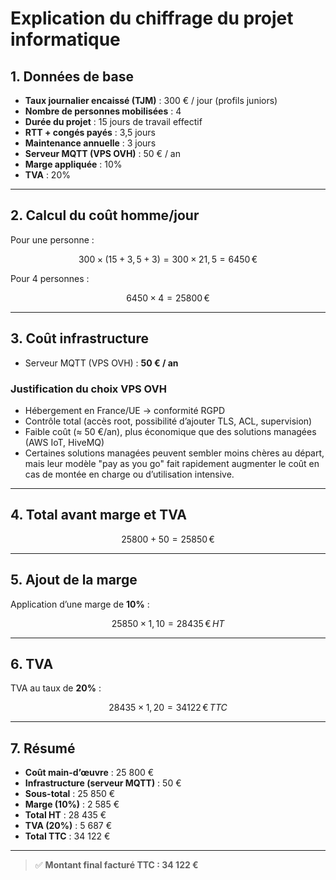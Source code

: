 # Explication du chiffrage du projet informatique

## 1. Données de base
- **Taux journalier encaissé (TJM)** : 300 € / jour (profils juniors)
- **Nombre de personnes mobilisées** : 4
- **Durée du projet** : 15 jours de travail effectif
- **RTT + congés payés** : 3,5 jours
- **Maintenance annuelle** : 3 jours
- **Serveur MQTT (VPS OVH)** : 50 € / an
- **Marge appliquée** : 10%
- **TVA** : 20%

---

## 2. Calcul du coût homme/jour
Pour une personne :

```math
300 \times (15 + 3,5 + 3) = 300 \times 21,5 = 6 450 \, €
```

Pour 4 personnes :

```math
6 450 \times 4 = 25 800 \, €
```

---

## 3. Coût infrastructure
- Serveur MQTT (VPS OVH) : **50 € / an**

### Justification du choix VPS OVH
- Hébergement en France/UE → conformité RGPD
- Contrôle total (accès root, possibilité d’ajouter TLS, ACL, supervision)
- Faible coût (≈ 50 €/an), plus économique que des solutions managées (AWS IoT, HiveMQ)
- Certaines solutions managées peuvent sembler moins chères au départ, mais leur modèle "pay as you go" fait rapidement augmenter le coût en cas de montée en charge ou d’utilisation intensive.

---

## 4. Total avant marge et TVA
```math
25 800 + 50 = 25 850 \, €
```

---

## 5. Ajout de la marge
Application d’une marge de **10%** :

```math
25 850 \times 1,10 = 28 435 \, € \, HT
```

---

## 6. TVA
TVA au taux de **20%** :

```math
28 435 \times 1,20 = 34 122 \, € \, TTC
```

---

## 7. Résumé
- **Coût main-d’œuvre** : 25 800 €
- **Infrastructure (serveur MQTT)** : 50 €
- **Sous-total** : 25 850 €
- **Marge (10%)** : 2 585 €
- **Total HT** : 28 435 €
- **TVA (20%)** : 5 687 €
- **Total TTC** : 34 122 €

---

> ✅ **Montant final facturé TTC : 34 122 €**
